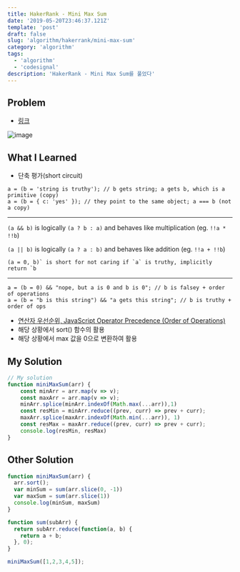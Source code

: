 ```yaml
---
title: HakerRank - Mini Max Sum
date: '2019-05-20T23:46:37.121Z'
template: 'post'
draft: false
slug: 'algorithm/hakerrank/mini-max-sum'
category: 'algorithm'
tags:
  - 'algorithm'
  - 'codesignal'
description: 'HakerRank - Mini Max Sum를 풀었다'
---
```


## Problem

- [링크](https://www.hackerrank.com/challenges/mini-max-sum/problem?utm_campaign=challenge-recommendation&utm_medium=email&utm_source=24-hour-campaign)

![image](https://user-images.githubusercontent.com/35516239/56944849-f64fc980-6b5f-11e9-97ee-ef3d888f6510.png)

## What I Learned

- 단축 평가(short circuit) 

```
a = (b = 'string is truthy'); // b gets string; a gets b, which is a primitive (copy)
a = (b = { c: 'yes' }); // they point to the same object; a === b (not a copy)
```

------

`(a && b)` is logically `(a ? b : a)` and behaves like multiplication (eg. `!!a * !!b`)

`(a || b)` is logically `(a ? a : b)` and behaves like addition (eg. `!!a + !!b`)

```
(a = 0, b)` is short for not caring if `a` is truthy, implicitly return `b
```

------

```
a = (b = 0) && "nope, but a is 0 and b is 0"; // b is falsey + order of operations
a = (b = "b is this string") && "a gets this string"; // b is truthy + order of ops
```

- [연산자 우선순위, JavaScript Operator Precedence (Order of Operations)](https://developer.mozilla.org/en-US/docs/Web/JavaScript/Reference/Operators/Operator_Precedence)
- 해당 상황에서 sort() 함수의 활용 
- 해당 상황에서 max 값을 0으로 변환하여 활용 



## My Solution

```javascript
// My solution 
function miniMaxSum(arr) {
    const minArr = arr.map(v => v);
    const maxArr = arr.map(v => v);
    minArr.splice(minArr.indexOf(Math.max(...arr)),1)
    const resMin = minArr.reduce((prev, curr) => prev + curr);
    maxArr.splice(maxArr.indexOf(Math.min(...arr)), 1)
    const resMax = maxArr.reduce((prev, curr) => prev + curr);
    console.log(resMin, resMax)
}
```

## Other Solution

```javascript
function miniMaxSum(arr) {
  arr.sort();
  var minSum = sum(arr.slice(0, -1))
  var maxSum = sum(arr.slice(1))
  console.log(minSum, maxSum)
}

function sum(subArr) {
  return subArr.reduce(function(a, b) {
    return a + b;
  }, 0);
}

miniMaxSum([1,2,3,4,5]);
```

